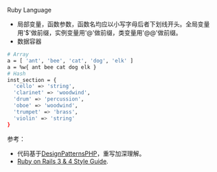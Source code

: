 Ruby Language
* 局部变量，函数参数，函数名均应以小写字母后者下划线开头。全局变量用'$'做前缀，实例变量用'@'做前缀，类变量用'@@'做前缀。
* 数据容器
``` sh
# Array
a = [ 'ant', 'bee', 'cat', 'dog', 'elk' ]
a = %w{ ant bee cat dog elk }
# Hash
inst_section = {
  'cello' => 'string',
  'clarinet' => 'woodwind',
  'drum' => 'percussion',
  'oboe' => 'woodwind',
  'trumpet' => 'brass',
  'violin' => 'string'
}
``` 

参考：
* 代码基于[DesignPatternsPHP](https://github.com/domnikl/DesignPatternsPHP)，重写加深理解。
* [Ruby on Rails 3 & 4 Style Guide](https://github.com/bbatsov/rails-style-guide).